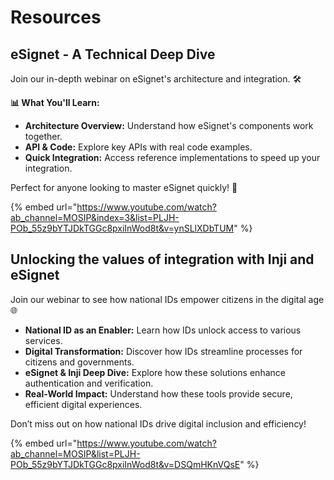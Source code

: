 # Resources

## eSignet - A Technical Deep Dive

Join our in-depth webinar on eSignet's architecture and integration. 🛠️

**📊 What You'll Learn:**

* **Architecture Overview:** Understand how eSignet's components work together.
* **API & Code:** Explore key APIs with real code examples.
* **Quick Integration:** Access reference implementations to speed up your integration.

Perfect for anyone looking to master eSignet quickly! 🚀

{% embed url="https://www.youtube.com/watch?ab_channel=MOSIP&index=3&list=PLJH-POb_55z9bYTJDkTGGc8pxiInWod8t&v=ynSLlXDbTUM" %}

## Unlocking the values of integration with Inji and eSignet <a href="#unlocking-the-values-of-integration-with-inji-and-esignet" id="unlocking-the-values-of-integration-with-inji-and-esignet"></a>

Join our webinar to see how national IDs empower citizens in the digital age 🌐

* **National ID as an Enabler:** Learn how IDs unlock access to various services.
* **Digital Transformation:** Discover how IDs streamline processes for citizens and governments.
* **eSignet & Inji Deep Dive:** Explore how these solutions enhance authentication and verification.
* **Real-World Impact:** Understand how these tools provide secure, efficient digital experiences.

Don’t miss out on how national IDs drive digital inclusion and efficiency!

{% embed url="https://www.youtube.com/watch?ab_channel=MOSIP&list=PLJH-POb_55z9bYTJDkTGGc8pxiInWod8t&v=DSQmHKnVQsE" %}
